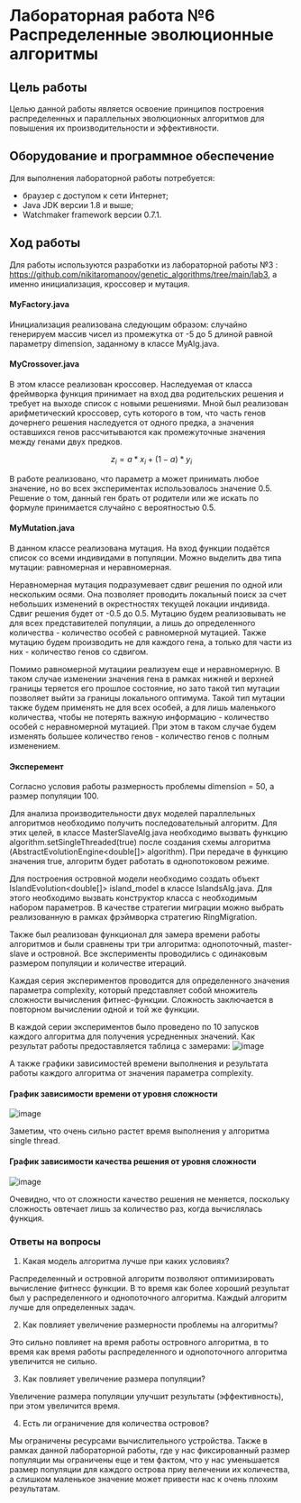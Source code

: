# Лабораторная работа №6 Распределенные эволюционные алгоритмы

## Цель работы
Целью данной работы является освоение принципов построения распределенных и параллельных эволюционных алгоритмов для повышения их производительности и эффективности.
## Оборудование и программное обеспечение
Для выполнения лабораторной работы потребуется:
* браузер с доступом к сети Интернет;
* Java JDK версии 1.8 и выше;
* Watchmaker framework версии 0.7.1.
## Ход работы

Для работы используются разработки из лабораторной работы №3 : https://github.com/nikitaromanoov/genetic_algorithms/tree/main/lab3, а именно инициализация, кроссовер и мутация.

#### MyFactory.java
Инициализация реализована следующим образом: случайно генерируем массив чисел из промежутка от -5 до 5 длиной равной параметру dimension, заданному в классе MyAlg.java.

#### MyCrossover.java
В этом классе реализован кроссовер. Наследуемая от класса фреймворка функция принимает на вход два родительских решения и требует на выходе список с новыми решениями. Мной был реализован арифметический кроссовер, суть которого в том, что часть генов дочернего решения наследуется от одного предка, а значения оставшихся генов рассчитываются как промежуточные значения между генами двух предков.

$$ z_{i} = {a* x_{i} + (1-a)* y_{i}} $$

В работе реализовано, что параметр a может принимать любое значение, но во всех экспериментах использовалось значение 0.5.
Решение о том, данный ген брать от родители или же искать по формуле принимается случайно с вероятностью 0.5.

#### MyMutation.java

В данном классе реализована мутация. На вход функции подаётся список со всеми индивидами в популяции. Можно выделить два типа мутации: равномерная и неравномерная.

Неравномерная мутация подразумевает сдвиг решения по одной или нескольким осями. Она позволяет проводить локальный поиск за счет небольших изменений в окрестностях текущей локации индивида. Сдвиг решения будет от -0.5 до 0.5.  Мутацию будем реализовывать не для всех представителей популяции, а лишь до определенного количества -  количество особей с равномерной мутацией. Также мутацию будем производить не для каждого гена, а только для части из них - количество генов со сдвигом.

Помимо равномерной мутациии реализуем еще и неравномерную. В таком случае изменении значения гена в рамках нижней и верхней границы теряется его прошлое состояние, но зато такой тип мутации позволяет выйти за границы локального оптимума. Такой тип мутации также будем применять не для всех особей, а для лишь маленького количества, чтобы не потерять важную информацию -  количество особей с неравномерной мутацией. При этом в таком случае будем изменять большее количество генов -  количество генов с полным изменением. 

#### Эксперемент

Согласно условия работы размерность проблемы dimension = 50, а размер популяции 100.

Для анализа производительности двух моделей
параллельных алгоритмов необходимо получить последовательный алгоритм.
Для этих целей, в классе MasterSlaveAlg.java необходимо вызвать функцию
algorithm.setSingleThreaded(true) после создания схемы алгоритма
(AbstractEvolutionEngine<double[]> algorithm). При передаче в функцию
значения true, алгоритм будет работать в однопотоковом режиме.


Для построения островной модели необходимо
создать объект IslandEvolution<double[]> island_model в классе IslandsAlg.java.
Для этого необходимо вызвать конструктор класса с необходимым набором
параметров. В качестве стратегии миграции можно выбрать реализованную в
рамках фрэймворка стратегию RingMigration.

Также был реализован функционал для замера времени работы алгоритмов и были сравнены три три алгоритма: однопоточный, master-slave и островной. Все эксперименты проводились с одинаковым размером популяции и количестве итераций. 

Каждая серия экспериментов проводится для определенного значения
параметра complexity, который представляет собой
множитель сложности вычисления фитнес-функции. Сложность заключается в
повторном вычислении одной и той же функции.

В каждой серии экспериментов было проведено
по 10 запусков каждого алгоритма для получения усредненных значений.
Как результат работы предоставляется таблица с замерами:
![image](https://user-images.githubusercontent.com/91135334/228211781-edcb761b-5cb9-4c97-81a6-5ad8b0f68311.png)


А также графики зависимостей времени выполнения и результата работы каждого алгоритма от значения параметра complexity.

#### График зависимости времени от уровня сложности
![image](https://user-images.githubusercontent.com/91135334/228214332-e4eb7785-76e7-415e-b097-32c2fe3d57ca.png)

Заметим, что очень сильно растет время выполнения у алгоритма  single thread.

#### График зависимости качества решения от уровня сложности
![image](https://user-images.githubusercontent.com/91135334/228214372-4bff77f7-d935-425a-abfd-588806c95cf7.png)

Очевидно, что от сложности качество решения не меняется, поскольку сложность овтечает лишь за количество раз, когда вычислялась функция.



### Ответы на вопросы



1. Какая модель алгоритма лучше при каких условиях?

Распределенный и островной алгоритм позволяют оптимизировать вычисление фитнесс функции. В то время как более хороший результат был у распределенного и однопоточного алгоритма. Каждый алгоритм лучше для определенных задач. 

2. Как повлияет увеличение размерности проблемы на алгоритмы?

Это сильно повлияет на время работы островного алгоритма, в  то время как время работы распределенного и однопоточного алгоритма увеличится не сильно.

3. Как повлияет увеличение размера популяции?

Увеличение размера популяции улучшит результаты (эффективность), при этом увеличится время.

4. Есть ли ограничение для количества островов?

Мы ограничены ресурсами вычислительного устройства. Также в рамках данной лабораторной работы, где у нас фиксированный размер популяции мы ограничены еще и тем фактом, что у нас уменьшается размер популяции для каждого острова приу велечении их количества, а слишком маленькое значение может привести нас к очень плохим результатам. 







